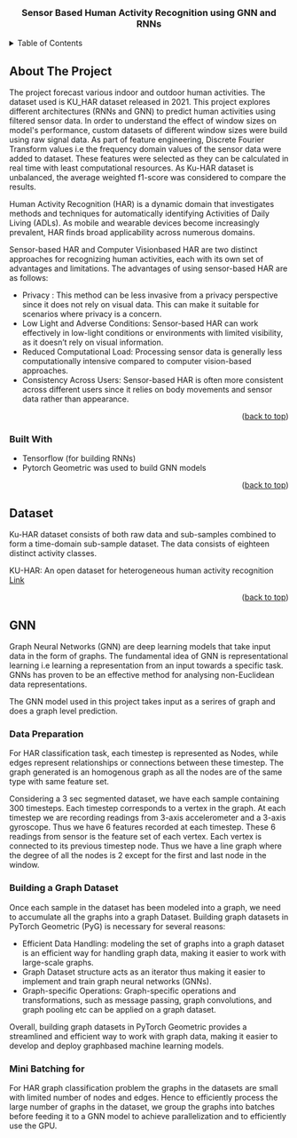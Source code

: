 <!-- Heading -->
<a id="readme-top"></a>

<br />
<div align="center">
  <h3 align="center">Sensor Based Human Activity Recognition using GNN and RNNs</h3>
</div>

<!-- TABLE OF CONTENTS -->
<details>
  <summary>Table of Contents</summary>
  <ol>
    <li>
      <a href="#about-the-project">About The Project</a>
      <ul>
        <li><a href="#built-with">Built With</a></li>
      </ul>
    </li>
    <li><a href="">Dataset</a></li>
    <li><a href="">GNN</a></li>
    <li><a href="">RNNs</a></li>
    <li><a href="">References</a></li>
    <!-- <li>
      <a href="#getting-started">Getting Started</a>
      <ul>
        <li><a href="#prerequisites">Prerequisites</a></li>
        <li><a href="#installation">Installation</a></li>
      </ul>
    </li> -->
  </ol>
</details>

<!-- ABOUT THE PROJECT -->
## About The Project

The project forecast various indoor and outdoor human activities. The dataset used is KU_HAR dataset released in 2021. This project explores different architectures (RNNs and GNN) to predict human activities using filtered sensor data. In order to understand the effect of window sizes on model's performance, custom datasets of different window sizes were build using raw signal data. As part of feature engineering, Discrete Fourier Transform values i.e the frequency domain values of the sensor data were added to dataset. These features were selected as they can be calculated in real time with least computational resources. As Ku-HAR dataset is unbalanced, the average weighted f1-score was considered to compare the results.

Human Activity Recognition (HAR) is a dynamic domain that investigates methods and techniques for automatically identifying Activities of Daily Living (ADLs). As mobile and wearable devices become increasingly prevalent, HAR finds broad applicability across numerous domains.

Sensor-based HAR and Computer Visionbased HAR are two distinct approaches for recognizing human activities, each with its own set of advantages and limitations. The advantages of using sensor-based HAR are as follows:
* Privacy : This method can be less invasive from a privacy perspective since it does not rely on visual data. This can make it suitable for scenarios where privacy is a concern.
* Low Light and Adverse Conditions: Sensor-based HAR can work effectively in low-light conditions or environments with limited visibility, as it doesn’t rely on visual information.
* Reduced Computational Load: Processing sensor data is generally less computationally intensive compared to computer vision-based approaches.
* Consistency Across Users: Sensor-based HAR is often more consistent across different users since it relies on body movements and sensor data rather than appearance.


<p align="right">(<a href="#readme-top">back to top</a>)</p>

### Built With

* Tensorflow (for building RNNs)
* Pytorch Geometric was used to build GNN models

<p align="right">(<a href="#readme-top">back to top</a>)</p>


## Dataset

Ku-HAR dataset consists of both raw data and sub-samples combined to form a time-domain sub-sample dataset. The data consists of eighteen distinct activity classes.

KU-HAR: An open dataset for heterogeneous human activity recognition [Link](https://www.sciencedirect.com/science/article/abs/pii/S0167865521000933)

<p align="right">(<a href="#readme-top">back to top</a>)</p>

## GNN

Graph Neural Networks (GNN) are deep learning models that take input data in the form of graphs. The fundamental idea of GNN is representational learning i.e learning a representation from an input towards a specific task. GNNs has proven to be an effective
method for analysing non-Euclidean data representations.

The GNN model used in this project takes input as a serires of graph and does a graph level prediction. 

### Data Preparation

For HAR classification task, each timestep is represented as Nodes, while edges represent relationships or connections between
these timestep. The graph generated is an homogenous graph as all the nodes are of the same type with same feature set.

Considering a 3 sec segmented dataset, we have each sample containing 300 timesteps. Each timestep corresponds to a vertex in the graph. At each timestep we are recording readings from 3-axis accelerometer and a 3-axis gyroscope. Thus we have 6 features recorded at each timestep. These 6 readings from sensor is the feature set of each vertex. Each vertex is connected to its previous timestep node. Thus we have a line graph where the degree of all the nodes is 2 except for the first and last node in the window.

### Building a Graph Dataset

Once each sample in the dataset has been modeled into a graph, we need to accumulate all the graphs into a graph Dataset. Building graph datasets in PyTorch Geometric (PyG) is necessary for several reasons: 
* Efficient Data Handling: modeling the set of graphs into a graph dataset is an efficient way for handling graph data, making it easier to work with large-scale graphs.
* Graph Dataset structure acts as an iterator thus making it easier to implement and train graph neural networks (GNNs).
* Graph-specific Operations: Graph-specific operations and transformations, such as message passing, graph convolutions, and graph pooling etc can be applied on a graph dataset.

Overall, building graph datasets in PyTorch Geometric provides a streamlined and efficient way to work with graph data, making it easier to develop and deploy graphbased machine learning models.

### Mini Batching for 

For HAR graph classification problem the graphs in the datasets are small with limited number of nodes and edges. Hence to efficiently process the large number of graphs in the dataset, we group the graphs into batches before feeding it to a GNN model to achieve parallelization and to efficiently use the GPU.

